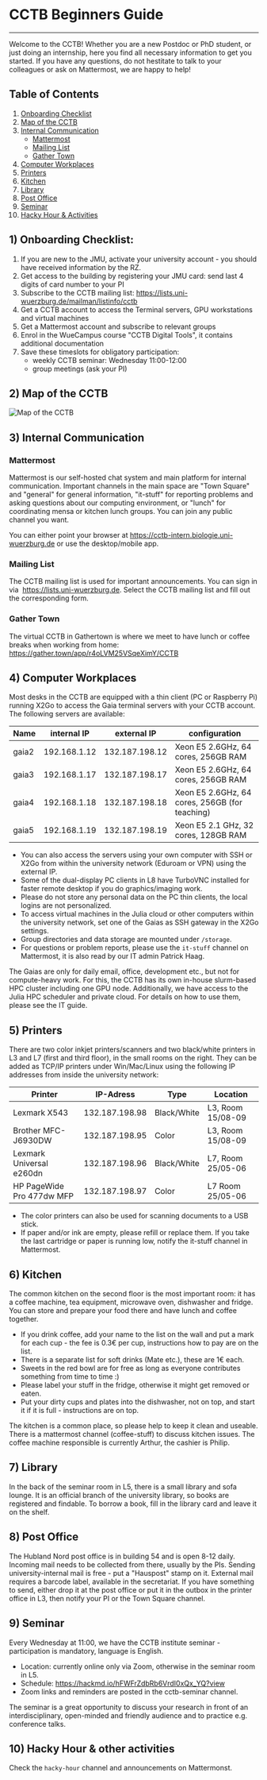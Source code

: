 # CCTB Beginners Guide
----
Welcome to the CCTB! Whether you are a new Postdoc or PhD student, or just doing an internship, here you find all necessary information to get you started. If you have any questions, do not hestitate to talk to your colleagues or ask on Mattermost, we are happy to help!

## Table of Contents
1) [Onboarding Checklist](#onboarding)
2) [Map of the CCTB](#map)
3) [Internal Communication](#communication)
    - [Mattermost](#mattermost)
    - [Mailing List](#mailinglist)
    - [Gather Town](#gather)
4) [Computer Workplaces](#computer)
5) [Printers](#printers)
6) [Kitchen](#kitchen)
7) [Library](#library)
8) [Post Office](#post)
9) [Seminar](#seminar)
10) [Hacky Hour & Activities](#hacky)

<a name="onboarding"></a>
## 1) Onboarding Checklist:
1) If you are new to the JMU, activate your university account - you should have received information by the RZ.
2) Get access to the building by registering your JMU card: send last 4 digits of card number to your PI
2) Subscribe to the CCTB mailing list: https://lists.uni-wuerzburg.de/mailman/listinfo/cctb
3) Get a CCTB account to access the Terminal servers, GPU workstations and virtual machines
4) Get a Mattermost account and subscribe to relevant groups
5) Enrol in the WueCampus course "CCTB Digital Tools", it contains additional documentation
6) Save these timeslots for obligatory participation:
    - weekly CCTB seminar: Wednesday 11:00-12:00
    - group meetings (ask your PI)

<a name="map"></a>
## 2) Map of the CCTB
![Map of the CCTB](plan.png "Map of the CCTB")

<a name="communication"></a>
## 3) Internal Communication

<a name="mattermost"></a>
### Mattermost
Mattermost is our self-hosted chat system and main platform for internal communication. Important channels in the main space are "Town Square" and "general" for general information, "it-stuff" for reporting problems and asking questions about our computing environment, or "lunch" for coordinating mensa or kitchen lunch groups. You can join any public channel you want.

You can either point your browser at https://cctb-intern.biologie.uni-wuerzburg.de or use the desktop/mobile app. 

<a name="mailinglist"></a>
### Mailing List
The CCTB mailing list is used for important announcements. You can sign in via ​
https://lists.uni-wuerzburg.de​. Select the CCTB mailing list and fill out the corresponding form.

<a name="gather"></a>
### Gather Town
The virtual CCTB in Gathertown is where we meet to have lunch or coffee breaks when working from home: https://gather.town/app/r4oLVM25VSqeXimY/CCTB

<a name="computer"></a>
## 4) Computer Workplaces
Most desks in the CCTB are equipped with a thin client (PC or Raspberry Pi) running X2Go to access the Gaia terminal servers with your CCTB account. The following servers are available:

| Name | internal IP | external IP | configuration |
---- | ---- | ---- | ---- | 
| gaia2 | 192.168.1.12 | 132.187.198.12 | Xeon E5 2.6GHz, 64 cores, 256GB RAM
| gaia3 | 192.168.1.17 | 132.187.198.17 | Xeon E5 2.6GHz, 64 cores, 256GB RAM
| gaia4 | 192.168.1.18 | 132.187.198.18 | Xeon E5 2.6GHz, 64 cores, 256GB (for teaching)
| gaia5 | 192.168.1.19 | 132.187.198.19 | Xeon E5 2.1 GHz, 32 cores, 128GB RAM

- You can also access the servers using your own computer with SSH or X2Go from within the university network (Eduroam or VPN) using the external IP.
- Some of the dual-display PC clients in L8 have TurboVNC installed for faster remote desktop if you do graphics/imaging work.
- Please do not store any personal data on the PC thin clients, the local logins are not personalized.
- To access virtual machines in the Julia cloud or other computers within the university network, set one of the Gaias as SSH gateway in the X2Go settings.
- Group directories and data storage are mounted under `/storage`.
- For questions or problem reports, please use the `it-stuff` channel on Mattermost, it is also read by our IT admin Patrick Haag.

The Gaias are only for daily email, office, development etc., but not for compute-heavy work. For this, the CCTB has its own in-house slurm-based HPC cluster including one GPU node. Additionally, we have access to the Julia HPC scheduler and private cloud. For details on how to use them, please see the IT guide.

<a name="printers"></a>
## 5) Printers

There are two color inkjet printers/scanners and two black/white printers in L3 and L7 (first and third floor), in the small rooms on the right. They can be added as TCP/IP printers under Win/Mac/Linux using the following IP addresses from inside the university network:

| Printer | IP-Adress | Type | Location |
---- | ---- | ---- | ---- |
| Lexmark X543 | 132.187.198.98 | Black/White | L3, Room 15/08-09
| Brother MFC-J6930DW | 132.187.198.95 | Color | L3, Room 15/08-09
| Lexmark Universal e260dn | 132.187.198.96 | Black/White | L7, Room 25/05-06
| HP PageWide Pro 477dw MFP | 132.187.198.97 | Color | L7 Room 25/05-06

- The color printers can also be used for scanning documents to a USB stick.
- If paper and/or ink are empty, please refill or replace them. If you take the last cartridge or paper is running low, notify the it-stuff channel in Mattermost.

<a name="kitchen"></a>
## 6) Kitchen
The common kitchen on the second floor is the most important room: it has a coffee machine, tea equipment, microwave oven, dishwasher and fridge. You can store and prepare your food there and have lunch and coffee together.
- If you drink coffee, add your name to the list on the wall and put a mark for each cup - the fee is ​0.3€ per cup, instructions how to pay are on the list.
- There is a separate list for soft drinks (Mate etc.), these are 1€ each.
- Sweets in the red bowl are for free as long as everyone contributes something from time to time :)
- Please label your stuff in the fridge, otherwise it might get removed or eaten.
- Put your dirty cups and plates into the dishwasher, not on top, and start it if it is full - instructions are on top.

The kitchen is a common place, so please help to keep it clean and useable. There is a mattermost channel (coffee-stuff) to discuss kitchen issues. The coffee machine responsible is currently Arthur, the cashier is Philip.

<a name="library"></a>
## 7) Library
In the back of the seminar room in L5, there is a small library and sofa lounge. It is an official branch of the university library, so books are registered and findable. To borrow a book, fill in the library card and leave it on the shelf.

<a name="post"></a>
## 8) Post Office
The Hubland Nord post office is in building 54 and is open 8-12 daily. Incoming mail needs to be collected from there, usually by the PIs. Sending university-internal mail is free - put a "Hauspost" stamp on it. External mail requires a barcode label, available in the secretariat. If you have something to send, either drop it at the post office or put it in the outbox in the printer office in L3, then notify your PI or the Town Square channel.

<a name="seminar"></a>
## 9) Seminar
Every Wednesday at 11:00, we have the CCTB institute seminar - participation is mandatory, language is English.
- Location: currently online only via Zoom, otherwise in the seminar room in L5.
- Schedule: https://hackmd.io/hFWFrZdbRb6VrdI0xQx_YQ?view
- Zoom links and reminders are posted in the cctb-seminar channel.

The seminar is a great opportunity to discuss your research in front of an interdisciplinary, open-minded and friendly audience and to practice e.g. conference talks.

<a name="hacky"></a>
## 10) Hacky Hour & other activities
Check the `hacky-hour` channel and announcements on Mattermonst.